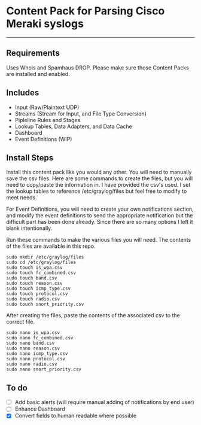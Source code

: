 # Content Pack for Parsing Cisco Meraki syslogs

---

## Requirements

Uses Whois and Spamhaus DROP. Please make sure those Content Packs are installed and enabled.

## Includes

- Input (Raw/Plaintext UDP)
- Streams (Stream for Input, and File Type Conversion)
- Pipleline Rules and Stages
- Lookup Tables, Data Adapters, and Data Cache
- Dashboard
- Event Definitions (WIP)

## Install Steps

Install this content pack like you would any other. You will need to manually save the csv files. Here are some commands to create the files, but you will need to copy/paste the information in. I have provided the csv's used. I set the lookup tables to reference /etc/graylog/files but feel free to modify to meet needs.

For Event Definitions, you will need to create your own notifications section, and modify the event definitions to send the appropriate notification but the difficult part has been done already. Since there are so many options I left it blank intentionally.

Run these commands to make the various files you will need. The contents of the files are available in this repo.

    sudo mkdir /etc/graylog/files
    sudo cd /etc/graylog/files
    sudo touch is_wpa.csv
    sudo touch fc_combined.csv
    sudo touch band.csv
    sudo touch reason.csv
    sudo touch icmp_type.csv
    sudo touch protocol.csv
    sudo touch radio.csv
    sudo touch snort_priority.csv

After creating the files, paste the contents of the associated csv to the correct file.

    sudo nano is_wpa.csv
    sudo nano fc_combined.csv
    sudo nano band.csv 
    sudo nano reason.csv
    sudo nano icmp_type.csv
    sudo nano protocol.csv
    sudo nano radio.csv
    sudo nano snort_priority.csv

## To do

- [ ] Add basic alerts (will require manual adding of notifications by end user)
- [ ] Enhance Dashboard
- [x] Convert fields to human readable where possible
